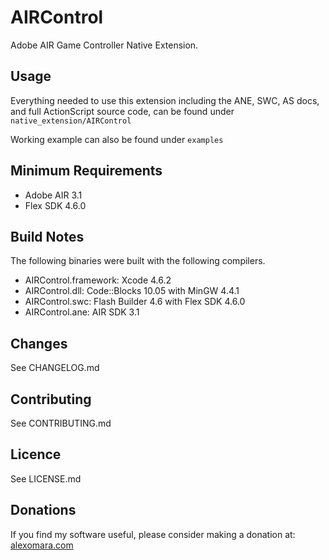 AIRControl
==========

Adobe AIR Game Controller Native Extension.


Usage
-----

Everything needed to use this extension including the
ANE, SWC, AS docs, and full ActionScript source code,
can be found under `native_extension/AIRControl`

Working example can also be found under `examples`


Minimum Requirements
--------------------

* Adobe AIR 3.1
* Flex SDK 4.6.0


Build Notes
-----------

The following binaries were built with the following compilers.

* AIRControl.framework: Xcode 4.6.2
* AIRControl.dll: Code::Blocks 10.05 with MinGW 4.4.1
* AIRControl.swc: Flash Builder 4.6 with Flex SDK 4.6.0
* AIRControl.ane: AIR SDK 3.1


Changes
-------

See CHANGELOG.md


Contributing
------------

See CONTRIBUTING.md


Licence
-------

See LICENSE.md


Donations
---------

If you find my software useful, please consider making a donation at:
[alexomara.com](http://alexomara.com)

